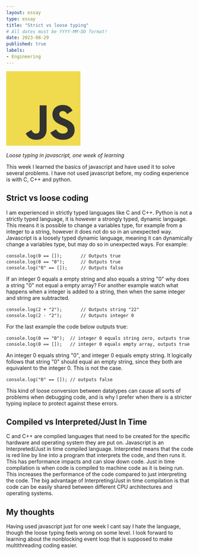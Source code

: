 ```yaml
---
layout: essay
type: essay
title: "Strict vs loose typing"
# All dates must be YYYY-MM-DD format!
date: 2023-08-29
published: true
labels:
- Engineering
---
```


<img width="200" class="rounded float-start pe-4" src="../img/javascript/JavaScript-logo.png">

*Loose typing in javascript, one week of learning*

This week I learned the basics of javascript and have used it to solve several problems.  I have not used javascript before, my coding experience is with C, C++ and python.

## Strict vs loose coding

I am experienced in strictly typed languages like C and C++.  Python is not a strictly typed language, it is however a strongly typed, dynamic language.  This means it is possible to change a variables type, for example from a integer to a string, however it does not do so in an unexpected way.  Javascript is a loosely typed dynamic language, meaning it can dynamically change a variables type, but may do so in unexpected ways.  For example:
```
console.log(0 == []);       // Outputs true
console.log(0 == "0");      // Outputs true
console.log("0" == []);     // Outputs false
```
If an integer 0 equals a empty string and also equals a string "0" why does a string "0" not equal a empty array?  For another example watch what happens when a integer is added to a string, then when the same integer and string are subtracted.
```
console.log(2 + "2");       // Outputs string "22"
console.log(2 - "2");       // Outputs integer 0
```
For the last example the code below outputs true:
```
console.log(0 == "0");  // integer 0 equals string zero, outputs true
console.log(0 == []);   // integer 0 equals empty array, outputs true
```
An integer 0 equals string "0", and integer 0 equals empty string.  It logically follows that string "0" should equal an empty string, since they both are equivalent to the integer 0.  This is not the case.
```
console.log("0" == []); // outputs false
```
This kind of loose conversion between datatypes can cause all sorts of problems when debugging code, and is why I prefer when there is a stricter typing inplace to protect against these errors.

## Compiled vs Interpreted/Just In Time

C and C++ are complied languages that need to be created for the specific hardware and operating system they are put on.  Javascript is an Interpreted/Just in time compiled language.  Interpreted means that the code is red line by line into a program that interprets the code, and then runs it.  This has performance impacts and can slow down code.  Just in time compilation is when code is compiled to machine code as it is being run.  This increases the performance of the code compared to just interpreting the code.  The big advantage of Interpreting/Just in time compilation is that code can be easily shared between different CPU architectures and operating systems.

## My thoughts

Having used javascript just for one week I cant say I hate the language, though the loose typing feels wrong on some level.  I look forward to learning about the nonblocking event loop that is supposed to make multithreading coding easier.

